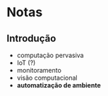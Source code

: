 # Notas

## Introdução

- computação pervasiva
- IoT (?)
- monitoramento
- visão computacional
- **automatização de ambiente**
